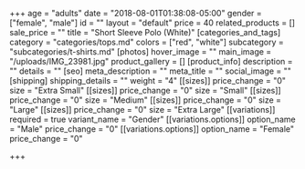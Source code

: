 +++
age = "adults"
date = "2018-08-01T01:38:08-05:00"
gender = ["female", "male"]
id = ""
layout = "default"
price = 40
related_products = []
sale_price = ""
title = "Short Sleeve Polo (White)"
[categories_and_tags]
category = "categories/tops.md"
colors = ["red", "white"]
subcategory = "subcategories/t-shirts.md"
[photos]
hover_image = ""
main_image = "/uploads/IMG_23981.jpg"
product_gallery = []
[product_info]
description = ""
details = ""
[seo]
meta_description = ""
meta_title = ""
social_image = ""
[shipping]
shipping_details = ""
weight = "4"
[[sizes]]
price_change = "0"
size = "Extra Small"
[[sizes]]
price_change = "0"
size = "Small"
[[sizes]]
price_change = "0"
size = "Medium"
[[sizes]]
price_change = "0"
size = "Large"
[[sizes]]
price_change = "0"
size = "Extra Large"
[[variations]]
required = true
variant_name = "Gender"
[[variations.options]]
option_name = "Male"
price_change = "0"
[[variations.options]]
option_name = "Female"
price_change = "0"

+++
